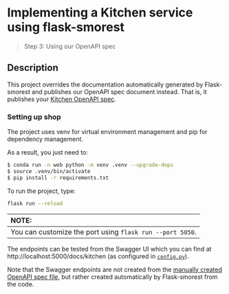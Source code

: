 # Implementing a Kitchen service using flask-smorest
> Step 3: Using our OpenAPI spec

## Description

This project overrides the documentation automatically generated by Flask-smorest and publishes our OpenAPI spec document instead. That is, it publishes your [Kitchen OpenAPI spec](./oas.yaml).


### Setting up shop

The project uses venv for virtual environment management and pip for dependency management.

As a result, you just need to:

```bash
$ conda run -n web python -m venv .venv --upgrade-deps
$ source .venv/bin/activate
$ pip install -r requirements.txt
```


To run the project, type:

```bash
flask run --reload
```

| NOTE: |
| :---- |
| You can customize the port using `flask run --port 5050`. |

The endpoints can be tested from the Swagger UI which you can find at http://localhost:5000/docs/kitchen (as configured in [`config.py`](config.py)).


Note that the Swagger endpoints are not created from the [manually created OpenAPI spec file](oas.yaml), but rather created automatically by Flask-smorest from the code.